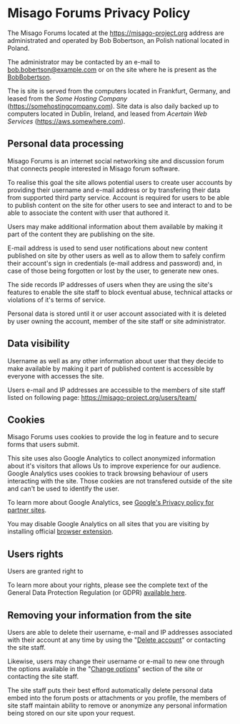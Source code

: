 # Misago Forums Privacy Policy

The Misago Forums located at the https://misago-project.org address are administrated and operated by Bob Bobertson, an Polish national located in Poland.

The administrator may be contacted by an e-mail to bob.bobertson@example.com or on the site where he is present as the [BobBobertson](https://misago-project.org/u/bobbobertson/1/).

The is site is served from the computers located in Frankfurt, Germany, and leased from the *Some Hosting Company* (https://somehostingcompany.com). Site data is also daily backed up to computers located in Dublin, Ireland, and leased from *Acertain Web Services* (https://aws.somewhere.com).


## Personal data processing

Misago Forums is an internet social networking site and discussion forum that connects people interested in Misago forum software.

To realise this goal the site allows potential users to create user accounts by providing their username and e-mail address or by transfering their data from supported third party service. Account is required for users to be able to publish content on the site for other users to see and interact to and to be able to associate the content with user that authored it.

Users may make additional information about them available by making it part of the content they are publishing on the site.

E-mail address is used to send user notifications about new content published on site by other users as well as to allow them to safely confirm their account's sign in credentials (e-mail address and password) and, in case of those being forgotten or lost by the user, to generate new ones.

The side records IP addresses of users when they are using the site's features to enable the site staff to block eventual abuse, technical attacks or violations of it's terms of service.

Personal data is stored until it or user account associated with it is deleted by user owning the account, member of the site staff or site administrator.


## Data visibility

Username as well as any other information about user that they decide to make available by making it part of published content is accessible by everyone with accesses the site.

Users e-mail and IP addresses are accessible to the members of site staff listed on following page:
https://misago-project.org/users/team/


## Cookies

Misago Forums uses cookies to provide the log in feature and to secure forms that users submit.

This site uses also Google Analytics to collect anonymized information about it's visitors that allows Us to improve experience for our audience. Google Analytics uses cookies to track  browsing behaviour of users interacting with the site. Those cookies are not transfered outside of the site and can't be used to identify the user.

To learn more about Google Analytics, see [Google's Privacy policy for partner sites](https://www.google.com/policies/privacy/partners/).

You may disable Google Analytics on all sites that you are visiting by installing official [browser extension](https://tools.google.com/dlpage/gaoptout).


## Users rights

Users are granted right to 

To learn more about your rights, please see the complete text of the General Data Protection Regulation (or GDPR) [available here](https://eur-lex.europa.eu/legal-content/EN/TXT/?uri=uriserv:OJ.L_.2016.119.01.0001.01.ENG).


## Removing your information from the site

Users are able to delete their username, e-mail and IP addresses associated with their account at any time by using the "[Delete account](https://misago-project.org/options/delete-account/)" or contacting the site staff.

Likewise, users may change their username or e-mail to new one through the options available in the "[Change options](https://misago-project.org/options/forum-options/)" section of the site or contacting the site staff.

The site staff puts their best efford automatically delete personal data embed into the forum posts or attachments or you profile, the members of site staff maintain ability to remove or anonymize any personal information being stored on our site upon your request.